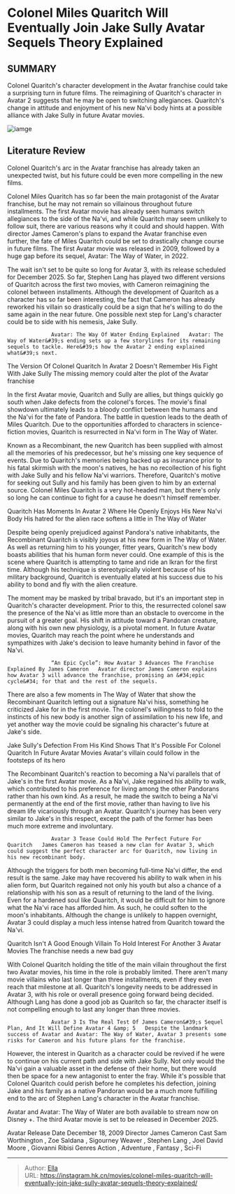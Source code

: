 # Colonel Miles Quaritch Will Eventually Join Jake Sully Avatar Sequels Theory Explained


## SUMMARY 



  Colonel Quaritch&#39;s character development in the Avatar franchise could take a surprising turn in future films.   The reimagining of Quaritch&#39;s character in Avatar 2 suggests that he may be open to switching allegiances.   Quaritch&#39;s change in attitude and enjoyment of his new Na&#39;vi body hints at a possible alliance with Jake Sully in future Avatar movies.  

![iamge](https://static1.srcdn.com/wordpress/wp-content/uploads/2024/01/untitled-design-2024-01-01t162133-135.jpg)

## Literature Review

Colonel Quaritch&#39;s arc in the Avatar franchise has already taken an unexpected twist, but his future could be even more compelling in the new films.




Colonel Miles Quaritch has so far been the main protagonist of the Avatar franchise, but he may not remain so villainous throughout future installments. The first Avatar movie has already seen humans switch allegiances to the side of the Na&#39;vi, and while Quaritch may seem unlikely to follow suit, there are various reasons why it could and should happen. With director James Cameron&#39;s plans to expand the Avatar franchise even further, the fate of Miles Quaritch could be set to drastically change course in future films. The first Avatar movie was released in 2009, followed by a huge gap before its sequel, Avatar: The Way of Water, in 2022.




The wait isn&#39;t set to be quite so long for Avatar 3, with its release scheduled for December 2025. So far, Stephen Lang has played two different versions of Quaritch across the first two movies, with Cameron reimagining the colonel between installments. Although the development of Quaritch as a character has so far been interesting, the fact that Cameron has already reworked his villain so drastically could be a sign that he&#39;s willing to do the same again in the near future. One possible next step for Lang&#39;s character could be to side with his nemesis, Jake Sully.

                  Avatar: The Way Of Water Ending Explained   Avatar: The Way of Water&#39;s ending sets up a few storylines for its remaining sequels to tackle. Here&#39;s how the Avatar 2 ending explained what&#39;s next.   


 The Version Of Colonel Quaritch In Avatar 2 Doesn&#39;t Remember His Fight With Jake Sully 
The missing memory could alter the plot of the Avatar franchise
          




In the first Avatar movie, Quaritch and Sully are allies, but things quickly go south when Jake defects from the colonel&#39;s forces. The movie&#39;s final showdown ultimately leads to a bloody conflict between the humans and the Na&#39;vi for the fate of Pandora. The battle in question leads to the death of Miles Quaritch. Due to the opportunities afforded to characters in science-fiction movies, Quaritch is resurrected in Na&#39;vi form in The Way of Water.

Known as a Recombinant, the new Quaritch has been supplied with almost all the memories of his predecessor, but he&#39;s missing one key sequence of events. Due to Quaritch&#39;s memories being backed up as insurance prior to his fatal skirmish with the moon&#39;s natives, he has no recollection of his fight with Jake Sully and his fellow Na&#39;vi warriors. Therefore, Quaritch&#39;s motive for seeking out Sully and his family has been given to him by an external source. Colonel Miles Quaritch is a very hot-headed man, but there&#39;s only so long he can continue to fight for a cause he doesn&#39;t himself remember.






 Quaritch Has Moments In Avatar 2 Where He Openly Enjoys His New Na&#39;vi Body 
His hatred for the alien race softens a little in The Way of Water
         

Despite being openly prejudiced against Pandora&#39;s native inhabitants, the Recombinant Quaritch is visibly joyous at his new form in The Way of Water. As well as returning him to his younger, fitter years, Quaritch&#39;s new body boasts abilities that his human form never could. One example of this is the scene where Quaritch is attempting to tame and ride an Ikran for the first time. Although his technique is stereotypically violent because of his military background, Quaritch is eventually elated at his success due to his ability to bond and fly with the alien creature.

The moment may be masked by tribal bravado, but it&#39;s an important step in Quaritch&#39;s character development. Prior to this, the resurrected colonel saw the presence of the Na&#39;vi as little more than an obstacle to overcome in the pursuit of a greater goal. His shift in attitude toward a Pandoran creature, along with his own new physiology, is a pivotal moment. In future Avatar movies, Quaritch may reach the point where he understands and sympathizes with Jake&#39;s decision to leave humanity behind in favor of the Na&#39;vi.




                  “An Epic Cycle”: How Avatar 3 Advances The Franchise Explained By James Cameron   Avatar director James Cameron explains how Avatar 3 will advance the franchise, promising an &#34;epic cycle&#34; for that and the rest of the sequels.   

There are also a few moments in The Way of Water that show the Recombinant Quaritch letting out a signature Na&#39;vi hiss, something he criticized Jake for in the first movie. The colonel&#39;s willingness to fold to the instincts of his new body is another sign of assimilation to his new life, and yet another way the movie could be signaling his character&#39;s future at Jake&#39;s side.



 Jake Sully&#39;s Defection From His Kind Shows That It&#39;s Possible For Colonel Quaritch In Future Avatar Movies 
Avatar&#39;s villain could follow in the footsteps of its hero
          

The Recombinant Quaritch&#39;s reaction to becoming a Na&#39;vi parallels that of Jake&#39;s in the first Avatar movie. As a Na&#39;vi, Jake regained his ability to walk, which contributed to his preference for living among the other Pandorans rather than his own kind. As a result, he made the switch to being a Na&#39;vi permanently at the end of the first movie, rather than having to live his dream life vicariously through an Avatar. Quaritch&#39;s journey has been very similar to Jake&#39;s in this respect, except the path of the former has been much more extreme and involuntary.




                  Avatar 3 Tease Could Hold The Perfect Future For Quaritch   James Cameron has teased a new clan for Avatar 3, which could suggest the perfect character arc for Quaritch, now living in his new recombinant body.   

Although the triggers for both men becoming full-time Na&#39;vi differ, the end result is the same. Jake may have recovered his ability to walk when in his alien form, but Quaritch regained not only his youth but also a chance of a relationship with his son as a result of returning to the land of the living. Even for a hardened soul like Quaritch, it would be difficult for him to ignore what the Na&#39;vi race has afforded him. As such, he could soften to the moon&#39;s inhabitants. Although the change is unlikely to happen overnight, Avatar 3 could display a much less intense hatred from Quaritch toward the Na&#39;vi.



 Quaritch Isn&#39;t A Good Enough Villain To Hold Interest For Another 3 Avatar Movies 
The franchise needs a new bad guy
          




With Colonel Quaritch holding the title of the main villain throughout the first two Avatar movies, his time in the role is probably limited. There aren&#39;t many movie villains who last longer than three installments, even if they even reach that milestone at all. Quaritch&#39;s longevity needs to be addressed in Avatar 3, with his role or overall presence going forward being decided. Although Lang has done a good job as Quaritch so far, the character itself is not compelling enough to last any longer than three movies.

                  Avatar 3 Is The Real Test Of James Cameron&#39;s Sequel Plan, And It Will Define Avatar 4 &amp; 5   Despite the landmark success of Avatar and Avatar: The Way of Water, Avatar 3 presents some risks for Cameron and his future plans for the franchise.   

However, the interest in Quaritch as a character could be revived if he were to continue on his current path and side with Jake Sully. Not only would the Na&#39;vi gain a valuable asset in the defense of their home, but there would then be space for a new antagonist to enter the fray. While it&#39;s possible that Colonel Quaritch could perish before he completes his defection, joining Jake and his family as a native Pandoran would be a much more fulfilling end to the arc of Stephen Lang&#39;s character in the Avatar franchise.






Avatar and Avatar: The Way of Water are both available to stream now on Disney &#43;. The third Avatar movie is set to be released in December 2025.




   Avatar      Release Date    December 18, 2009     Director    James Cameron     Cast    Sam Worthington , Zoe Saldana , Sigourney Weaver , Stephen Lang , Joel David Moore , Giovanni Ribisi     Genres    Action , Adventure , Fantasy , Sci-Fi      


---

> Author: [Ella](https://instagram.hk.cn/)  
> URL: https://instagram.hk.cn/movies/colonel-miles-quaritch-will-eventually-join-jake-sully-avatar-sequels-theory-explained/  

